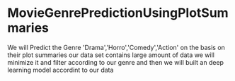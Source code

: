 # MovieGenrePredictionUsingPlotSummaries
We will Predict the Genre 'Drama','Horro','Comedy','Action' on the basis on their plot summaries our data set contains large amount of data we will minimize it and filter according to our genre and then we will built an deep learning model accordint to our data
